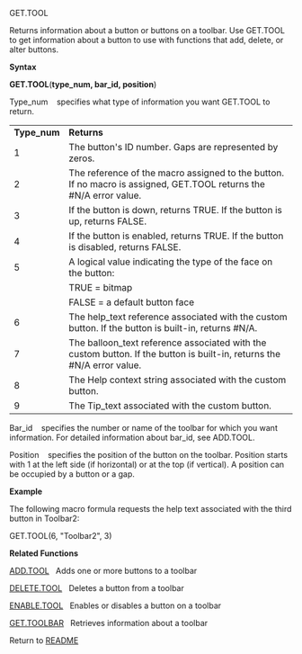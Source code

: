GET.TOOL

Returns information about a button or buttons on a toolbar. Use GET.TOOL
to get information about a button to use with functions that add,
delete, or alter buttons.

**Syntax**

**GET.TOOL**(**type\_num, bar\_id, position**)

Type\_num    specifies what type of information you want GET.TOOL to
return.

|               |                                                                                                                          |
| ------------- | ------------------------------------------------------------------------------------------------------------------------ |
| **Type\_num** | **Returns**                                                                                                              |
| 1             | The button's ID number. Gaps are represented by zeros.                                                                   |
| 2             | The reference of the macro assigned to the button. If no macro is assigned, GET.TOOL returns the \#N/A error value.      |
| 3             | If the button is down, returns TRUE. If the button is up, returns FALSE.                                                 |
| 4             | If the button is enabled, returns TRUE. If the button is disabled, returns FALSE.                                        |
| 5             | A logical value indicating the type of the face on the button:                                                           |
|               | TRUE = bitmap                                                                                                            |
|               | FALSE = a default button face                                                                                            |
| 6             | The help\_text reference associated with the custom button. If the button is built-in, returns \#N/A.                    |
| 7             | The balloon\_text reference associated with the custom button. If the button is built-in, returns the \#N/A error value. |
| 8             | The Help context string associated with the custom button.                                                               |
| 9             | The Tip\_text associated with the custom button.                                                                         |

Bar\_id    specifies the number or name of the toolbar for which you
want information. For detailed information about bar\_id, see ADD.TOOL.

Position    specifies the position of the button on the toolbar.
Position starts with 1 at the left side (if horizontal) or at the top
(if vertical). A position can be occupied by a button or a gap.

**Example**

The following macro formula requests the help text associated with the
third button in Toolbar2:

GET.TOOL(6, "Toolbar2", 3)

**Related Functions**

[ADD.TOOL](ADD.TOOL.md)   Adds one or more buttons to a toolbar

[DELETE.TOOL](DELETE.TOOL.md)   Deletes a button from a toolbar

[ENABLE.TOOL](ENABLE.TOOL.md)   Enables or disables a button on a toolbar

[GET.TOOLBAR](GET.TOOLBAR.md)   Retrieves information about a toolbar



Return to [README](README.md)

